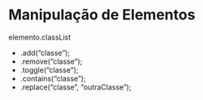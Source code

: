 # Manipulação de Elementos

elemento.classList

* .add(“classe”);
* .remove(“classe”);
* .toggle(“classe”);
* .contains(“classe”);
* .replace(“classe”, “outraClasse”);
